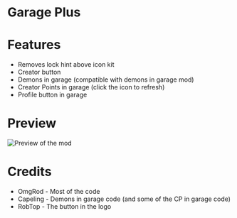 # Garage Plus

# Features

- Removes lock hint above icon kit
- Creator button
- Demons in garage (compatible with demons in garage mod)
- Creator Points in garage (click the icon to refresh)
- Profile button in garage

# Preview

![Preview of the mod](omgrod.garage_plus/modprev.png)

# Credits

- OmgRod - Most of the code
- Capeling - Demons in garage code (and some of the CP in garage code)
- RobTop - The button in the logo
